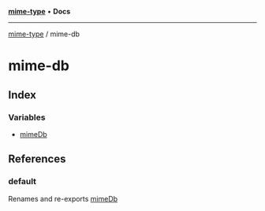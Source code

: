 [**mime-type**](../README.md) • **Docs**

***

[mime-type](../modules.md) / mime-db

# mime-db

## Index

### Variables

- [mimeDb](variables/mimeDb.md)

## References

### default

Renames and re-exports [mimeDb](variables/mimeDb.md)
